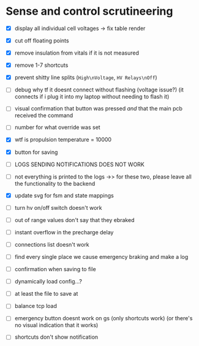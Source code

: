 # Sense and control scrutineering

- [X] display all individual cell voltages -> fix table render
- [X] cut off floating points
- [X] remove insulation from vitals if it is not measured
- [X] remove 1-7 shortcuts
- [X] prevent shitty line splits (`High\nVoltage`, `HV Relays\nOff`) 
- [ ] debug why tf it doesnt connect without flashing (voltage issue?) (it connects if i plug it into my laptop without needing to flash it)
- [ ] visual confirmation that button was pressed *and* that the main pcb received the command
- [ ] number for what override was set
- [X] wtf is propulsion temperature = 10000
- [X] button for saving

- [ ] LOGS SENDING NOTIFICATIONS DOES NOT WORK
- [ ] not everything is printed to the logs 
->> for these two, please leave all the functionality to the backend

- [X] update svg for fsm and state mappings

- [ ] turn hv on/off switch doesn't work 
- [ ] out of range values don't say that they ebraked
- [ ] instant overflow in the precharge delay
- [ ] connections list doesn't work 
- [ ] find every single place we cause emergency braking and make a log 
- [ ] confirmation when saving to file


- [ ] dynamically load config...?
- [ ] at least the file to save at

- [ ] balance tcp load
- [ ] emergency button doesnt work on gs (only shortcuts work) (or there's no visual indication that it works)

- [ ] shortcuts don't show notification
